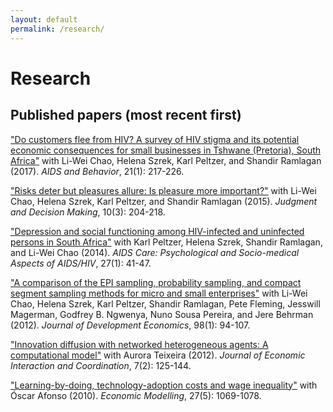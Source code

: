 ```yaml
---
layout: default
permalink: /research/
---
```

# Research

## Published papers (most recent first)

["Do customers flee from HIV? A survey of HIV stigma and its potential economic consequences for small businesses in Tshwane (Pretoria), South Africa"](https://doi.org/10.1007/s10461-016-1463-1) with Li-Wei Chao, Helena Szrek, Karl Peltzer, and Shandir Ramlagan (2017).  *AIDS and Behavior*, 21(1): 217-226.

["Risks deter but pleasures allure: Is pleasure more important?"](http://journal.sjdm.org/14/141118/jdm141118.pdf) with Li-Wei Chao, Helena Szrek, Karl Peltzer, and Shandir Ramlagan (2015). *Judgment and Decision Making*, 10(3): 204-218.

["Depression and social functioning among HIV-infected and uninfected persons in South Africa"](https://doi.org/10.1080/09540121.2014.946383) with Karl Peltzer, Helena Szrek, Shandir Ramlagan, and Li-Wei Chao (2014). *AIDS Care: Psychological and Socio-medical Aspects of AIDS/HIV*, 27(1): 41-47.

["A comparison of the EPI sampling, probability sampling, and compact segment sampling methods for micro and small enterprises"](https://doi.org/10.1016/j.jdeveco.2011.08.007) with Li-Wei Chao, Helena Szrek, Karl Peltzer, Shandir Ramlagan, Pete Fleming, Jesswill Magerman, Godfrey B. Ngwenya, Nuno Sousa Pereira, and Jere Behrman (2012). *Journal of Development Economics*, 98(1): 94-107.

["Innovation diffusion with networked heterogeneous agents: A computational model"](https://doi.org/10.1007/s11403-011-0086-x) with Aurora Teixeira (2012). *Journal of Economic Interaction and Coordination*, 7(2): 125-144.

["Learning-by-doing, technology-adoption costs and wage inequality"](https://doi.org/10.1016/j.econmod.2010.04.002) with Óscar Afonso (2010). *Economic Modelling*, 27(5): 1069-1078.
